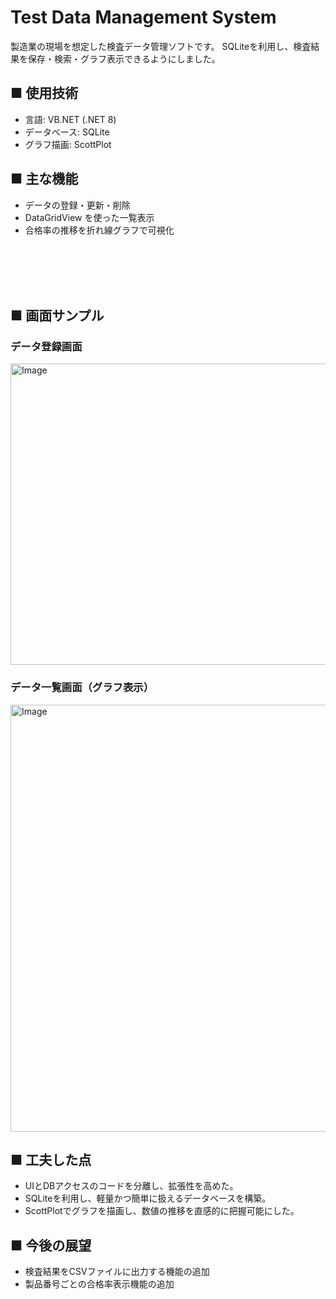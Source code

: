 # Test Data Management System

製造業の現場を想定した検査データ管理ソフトです。
SQLiteを利用し、検査結果を保存・検索・グラフ表示できるようにしました。

## ■ 使用技術
- 言語: VB.NET (.NET 8)
- データベース: SQLite
- グラフ描画: ScottPlot

## ■ 主な機能
- データの登録・更新・削除
- DataGridView を使った一覧表示
- 合格率の推移を折れ線グラフで可視化

<br><br><br><br>
## ■ 画面サンプル
### データ登録画面
<img width="505" height="482" alt="Image" src="https://github.com/user-attachments/assets/fa438485-e5c0-4082-b6d6-59773b165607" />

### データ一覧画面（グラフ表示）
<img width="800" height="683" alt="Image" src="https://github.com/user-attachments/assets/d90d1afa-2de5-4fe9-a20f-9ff40432c062" />

## ■ 工夫した点
- UIとDBアクセスのコードを分離し、拡張性を高めた。
- SQLiteを利用し、軽量かつ簡単に扱えるデータベースを構築。
- ScottPlotでグラフを描画し、数値の推移を直感的に把握可能にした。

## ■ 今後の展望
- 検査結果をCSVファイルに出力する機能の追加
- 製品番号ごとの合格率表示機能の追加
